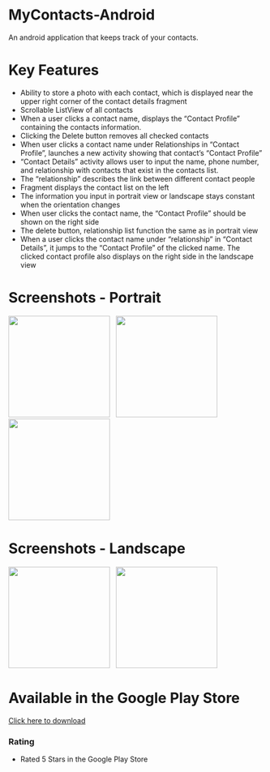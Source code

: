 # 	MyContacts-Android
An android application that keeps track of your contacts.

# Key Features
- Ability to store a photo with each contact, which is displayed near the upper
right corner of the contact details fragment
- Scrollable ListView of all contacts
- When a user clicks a contact name, displays the “Contact Profile” containing the
contacts information.
- Clicking the Delete button removes all checked contacts
- When user clicks a contact name under Relationships in “Contact Profile”,
launches a new activity showing that contact’s “Contact Profile”
- “Contact Details” activity allows user to input the name, phone number, and
relationship with contacts that exist in the contacts list.
- The “relationship” describes the link between different contact people
- Fragment displays the contact list on the left
- The information you input in portrait view or landscape stays
constant when the orientation changes
- When user clicks the contact name, the “Contact Profile” should be shown on the
right side
- The delete button, relationship list function the same as in portrait view
- When a user clicks the contact name under “relationship” in “Contact Details”, it
jumps to the “Contact Profile” of the clicked name. The clicked contact profile
 also displays on the right side in the landscape view

# Screenshots - Portrait
<p float="left">
<img width=200 src = "https://lh3.googleusercontent.com/uFjkV_dxN4L__79ghrrhnWAEanNzSxymRRwhBkreJgn-9c_F_FhzOOwGRqispzzzLlKf=w1920-h969-rw">
  &nbsp
<img width=200 src = "https://lh3.googleusercontent.com/PUl89Js7enVxmKEtrvSMfiV0Ibq_2wpPRPbnu9IVy5-B8XJsldSAPNpAckw0XRNmArE=w1920-h969-rw">
  &nbsp
<img width=200 src = "https://lh3.googleusercontent.com/5zU9-ErQsGNQ_Ojv2VjmKboPbOjjhHYWyejT5bDoUCAd9kVSskbuMcUi5MlSYHnuo3_Z=w1920-h969-rw">
</p>

# Screenshots - Landscape
<p float="left">
<img height=200 src = "https://lh3.googleusercontent.com/kRtQXdaZ2b9iFz-TJLIfsJPvu05BgtyFBm5whxke1FvVfYtMuibhSkTSQQwwtYdVwg=w1920-h969-rw">
  &nbsp
<img height=200 src = "https://lh3.googleusercontent.com/vzrKQwFQZuxAnW8o8X1n5YEq-vNsETNOULfzrnUG6lDfh1rNwxMszxFeIeQkmTx-XpoR=w1920-h969-rw">
  &nbsp
 
 # Available in the Google Play Store
[Click here to download](https://play.google.com/store/apps/details?id=com.cs541.abel.contactsapp&hl=en)

### Rating
- Rated 5 Stars in the Google Play Store
